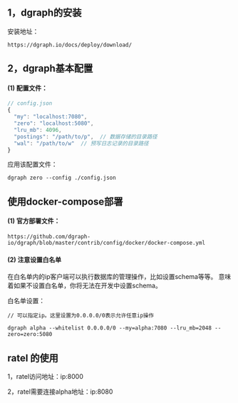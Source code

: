 
## 1，dgraph的安装

安装地址：
```
https://dgraph.io/docs/deploy/download/
```

## 2，dgraph基本配置
#### (1) 配置文件：
```js
// config.json
{
  "my": "localhost:7080",    
  "zero": "localhost:5080", 
  "lru_mb": 4096, 
  "postings": "/path/to/p",  // 数据存储的目录路径
  "wal": "/path/to/w"  // 预写日志记录的目录路径
}
```
应用该配置文件：
```
dgraph zero --config ./config.json
```

## 使用docker-compose部署

#### (1) 官方部署文件：
```
https://github.com/dgraph-io/dgraph/blob/master/contrib/config/docker/docker-compose.yml
```

#### (2) 注意设置白名单
在白名单内的ip客户端可以执行数据库的管理操作，比如设置schema等等。
意味着如果不设置白名单，你将无法在开发中设置schema。

白名单设置：
```
// 可以指定ip。这里设置为0.0.0.0/0表示允许任意ip操作

dgraph alpha --whitelist 0.0.0.0/0 --my=alpha:7080 --lru_mb=2048 --zero=zero:5080
```


## ratel 的使用

1，ratel访问地址：ip:8000

2，ratel需要连接alpha地址：ip:8080